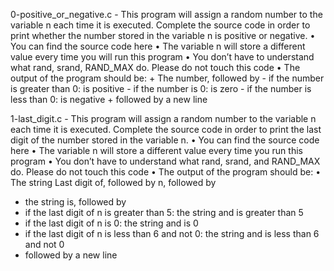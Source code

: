 0-positive_or_negative.c - This program will assign a random number to the variable n each time it is executed. Complete the source code in order to print whether the number stored in the variable n is positive or negative.    • You can find the source code here
     • The variable n will store a different value every time you will run this program
     • You don’t have to understand what rand, srand, RAND_MAX do. Please do not touch this code
     • The output of the program should be:
     + The number, followed by
       - if the number is greater than 0: is positive
       - if the number is 0: is zero
       - if the number is less than 0: is negative
      + followed by a new line

1-last_digit.c - This program will assign a random number to the variable n each time it is executed. Complete the source code in order to print the last digit of the number stored in the variable n.
     • You can find the source code here
     • The variable n will store a different value every time you run this program
     • You don’t have to understand what rand, srand, and RAND_MAX do. Please do not touch this code
     • The output of the program should be:
     • The string Last digit of, followed by
n, followed by
   - the string is, followed by
   - if the last digit of n is greater than 5: the string and is greater than 5
   - if the last digit of n is 0: the string and is 0
   - if the last digit of n is less than 6 and not 0: the string and is less than 6 and not 0
   - followed by a new line

